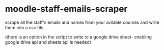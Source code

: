 # moodle-staff-emails-scraper

scrape all the staff's emails and names from your avilable courses and write them into a csv file.

(there is an option in the script to write to a google drive sheet- enabling google drive api and sheets api is needed)

